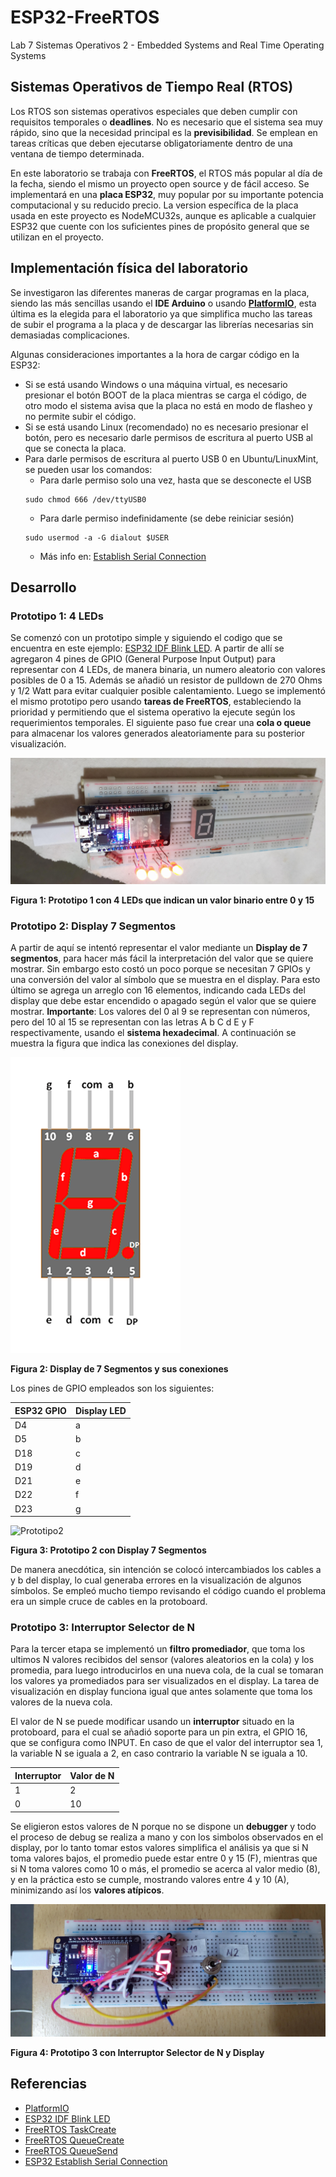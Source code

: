 # ESP32-FreeRTOS
Lab 7 Sistemas Operativos 2 - Embedded Systems and Real Time Operating Systems

## Sistemas Operativos de Tiempo Real (RTOS)
Los RTOS son sistemas operativos especiales que deben cumplir con requisitos temporales o **deadlines**. No es necesario que el sistema sea muy rápido, sino que la necesidad principal es la **previsibilidad**. Se emplean en tareas críticas que deben ejecutarse obligatoriamente dentro de una ventana de tiempo determinada.

En este laboratorio se trabaja con **FreeRTOS**, el RTOS más popular al día de la fecha, siendo el mismo un proyecto open source y de fácil acceso. Se implementará en una **placa ESP32**, muy popular por su importante potencia computacional y su reducido precio. La version específica de la placa usada en este proyecto es NodeMCU32s, aunque es aplicable a cualquier ESP32 que cuente con los suficientes pines de propósito general que se utilizan en el proyecto.

## Implementación física del laboratorio
Se investigaron las diferentes maneras de cargar programas en la placa, siendo las más sencillas usando el **IDE Arduino** o usando **[PlatformIO](https://platformio.org)**, esta última es la elegida para el laboratorio ya que simplifica mucho las tareas de subir el programa a la placa y de descargar las librerías necesarias sin demasiadas complicaciones.

Algunas consideraciones importantes a la hora de cargar código en la ESP32:
- Si se está usando Windows o una máquina virtual, es necesario presionar el botón BOOT de la placa mientras se carga el código, de otro modo el sistema avisa que la placa no está en modo de flasheo y no permite subir el código.
- Si se está usando Linux (recomendado) no es necesario presionar el botón, pero es necesario darle permisos de escritura al puerto USB al que se conecta la placa.
- Para darle permisos de escritura al puerto USB 0 en Ubuntu/LinuxMint, se pueden usar los comandos:
    - Para darle permiso solo una vez, hasta que se desconecte el USB
    ```
    sudo chmod 666 /dev/ttyUSB0
    ```
    - Para darle permiso indefinidamente (se debe reiniciar sesión)
    ```
    sudo usermod -a -G dialout $USER
    ```
    - Más info en: [Establish Serial Connection](https://docs.espressif.com/projects/esp-idf/en/latest/esp32/get-started/establish-serial-connection.html)

## Desarrollo
### Prototipo 1: 4 LEDs
Se comenzó con un prototipo simple y siguiendo el codigo que se encuentra en este ejemplo: [ESP32 IDF Blink LED](https://techoverflow.net/2020/04/09/platformio-esp-idf-esp32-blink-example/). A partir de allí se agregaron 4 pines de GPIO (General Purpose Input Output) para representar con 4 LEDs, de manera binaria, un numero aleatorio con valores posibles de 0 a 15. Además se añadió un resistor de pulldown de 270 Ohms y 1/2 Watt para evitar cualquier posible calentamiento.
Luego se implementó el mismo prototipo pero usando **tareas de FreeRTOS**, estableciendo la prioridad y permitiendo que el sistema operativo la ejecute según los requerimientos temporales.
El siguiente paso fue crear una **cola o queue** para almacenar los valores generados aleatoriamente para su posterior visualización.

![Prototipo1](./docs/Prototipo1.jpg)

**Figura 1: Prototipo 1 con 4 LEDs que indican un valor binario entre 0 y 15**

### Prototipo 2: Display 7 Segmentos

A partir de aquí se intentó representar el valor mediante un **Display de 7 segmentos**, para hacer más fácil la interpretación del valor que se quiere mostrar. Sin embargo esto costó un poco porque se necesitan 7 GPIOs y una conversión del valor al símbolo que se muestra en el display. Para esto último se agrega un arreglo con 16 elementos, indicando cada LEDs del display que debe estar encendido o apagado según el valor que se quiere mostrar.
**Importante**: Los valores del 0 al 9 se representan con números, pero del 10 al 15 se representan con las letras A b C d E y F respectivamente, usando el **sistema hexadecimal**. A continuación se muestra la figura que indica las conexiones del display.

![Display 7 Segments Pinout](./docs/7SegsPinout.png)

**Figura 2: Display de 7 Segmentos y sus conexiones**

Los pines de GPIO empleados son los siguientes:

| ESP32 GPIO | Display LED |
|------------|-------------|
| D4         | a           |
| D5         | b           |
| D18        | c           |
| D19        | d           |
| D21        | e           |
| D22        | f           |
| D23        | g           |

![Prototipo2](./docs/Prototipo2.jpg)

**Figura 3: Prototipo 2 con Display 7 Segmentos**

De manera anecdótica, sin intención se colocó intercambiados los cables a y b del display, lo cual generaba errores en la visualización de algunos símbolos. Se empleó mucho tiempo revisando el código cuando el problema era un simple cruce de cables en la protoboard.

### Prototipo 3: Interruptor Selector de N
Para la tercer etapa se implementó un **filtro promediador**, que toma los ultimos N valores recibidos del sensor (valores aleatorios en la cola) y los promedia, para luego introducirlos en una nueva cola, de la cual se tomaran los valores ya promediados para ser visualizados en el display. La tarea de visualización en display funciona igual que antes solamente que toma los valores de la nueva cola.

El valor de N se puede modificar usando un **interruptor** situado en la protoboard, para el cual se añadió soporte para un pin extra, el GPIO 16, que se configura como INPUT. En caso de que el valor del interruptor sea 1, la variable N se iguala a 2, en caso contrario la variable N se iguala a 10.

| Interruptor | Valor de N |
|------------|-------------|
| 1         | 2           |
| 0         | 10           |

Se eligieron estos valores de N porque no se dispone un **debugger** y todo el proceso de debug se realiza a mano y con los simbolos observados en el display, por lo tanto tomar estos valores simplifica el análisis ya que si N toma valores bajos, el promedio puede estar entre 0 y 15 (F), mientras que si N toma valores como 10 o más, el promedio se acerca al valor medio (8), y en la práctica esto se cumple, mostrando valores entre 4 y 10 (A), minimizando así los **valores atípicos**.

![Prototipo3](./docs/Prototipo3.jpg)

**Figura 4: Prototipo 3 con Interruptor Selector de N y Display**


## Referencias
- [PlatformIO](https://platformio.org) 
- [ESP32 IDF Blink LED](https://techoverflow.net/2020/04/09/platformio-esp-idf-esp32-blink-example/)
- [FreeRTOS TaskCreate](https://www.freertos.org/a00125.html)
- [FreeRTOS QueueCreate](https://www.freertos.org/a00116.html)
- [FreeRTOS QueueSend](https://www.freertos.org/a00117.html)
- [ESP32 Establish Serial Connection](https://docs.espressif.com/projects/esp-idf/en/latest/esp32/get-started/establish-serial-connection.html)
